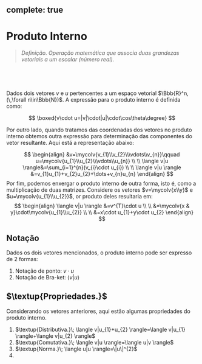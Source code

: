complete: true
---
$\newcommand\mycolv[1]{\begin{bmatrix}#1\end{bmatrix}}$
# Produto Interno

> $\textit{Definição.}$ *Operação matemática que associa duas grandezas vetoriais a um escalar (número real).*
## $\;$
Dados dois vetores $v$ e $u$ pertencentes a um espaço vetorial $\Bbb{R}^n,(\,\forall n\in\Bbb{N})$. A expressão para o produto interno é definida como:

$$
\boxed{v\cdot u=|v|\cdot|u|\cdot\cos\theta\degree}
$$

Por outro lado, quando tratamos das coordenadas dos vetores no produto interno obtemos outra expressão para determinação das componentes do vetor resultante. Aqui está a representação abaixo:

$$
\begin{align}
&v=\mycolv{v_{1}\\v_{2}\\\vdots\\v_{n}}\qquad u=\mycolv{u_{1}\\u_{2}\\\vdots\\u_{n}} \\ \\
\langle v|u \rangle&=\sum_{i=1}^{n}(v_{i}\cdot u_{i}) \\  \\
\langle v|u \rangle &=v_{1}u_{1}+v_{2}u_{2}+\dots+v_{n}u_{n}
\end{align}
$$
Por fim, podemos enxergar o produto interno de outra forma, isto é, como a multiplicação de duas matrizes. Considere os vetores $v=\mycolv{x\\y}$ e $u=\mycolv{u_{1}\\u_{2}}$, or produto deles resultaria em:
$$
\begin{align}
\langle v|u \rangle &=v^{T}\cdot u \\ \\
&=\mycolv{x & y}\cdot\mycolv{u_{1}\\u_{2}} \\ \\
&=x\cdot u_{1}+y\cdot u_{2}
\end{align}
$$

## $\text{Notação}$ 

Dados os dois vetores mencionados, o produto interno pode ser expresso de $2$ formas:
1. Notação de ponto: $v\cdot u$
2. Notação de Bra-ket: $\langle v|u \rangle$

## $\textup{Propriedades.}$

Considerando os vetores anteriores, aqui estão algumas propriedades do produto interno.

1. $\textup{Distributiva.}\; \langle v|u_{1}+u_{2} \rangle=\langle v|u_{1} \rangle+\langle v|u_{2} \rangle$
2. $\textup{Comutativa.}\; \langle v|u \rangle=\langle u|v \rangle$
3. $\textup{Norma.}\; \langle u|u \rangle=\|u\|^{2}$
4. 
